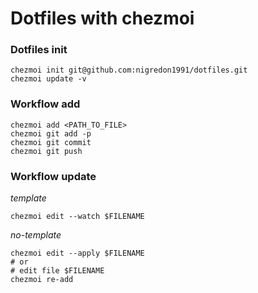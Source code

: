 # Dotfiles with chezmoi

### Dotfiles init

```
chezmoi init git@github.com:nigredon1991/dotfiles.git
chezmoi update -v
```

### Workflow add
```
chezmoi add <PATH_TO_FILE>
chezmoi git add -p
chezmoi git commit
chezmoi git push
```


### Workflow update

*template*
```
chezmoi edit --watch $FILENAME
```

*no-template*
```
chezmoi edit --apply $FILENAME
# or
# edit file $FILENAME
chezmoi re-add
```
